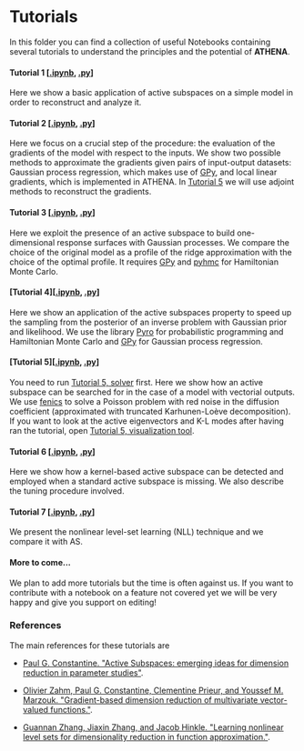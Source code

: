 # Tutorials

In this folder you can find a collection of useful Notebooks containing several tutorials to understand the principles and the potential of **ATHENA**.

#### Tutorial 1 [[.ipynb](tutorial01/01_intro.ipynb), [.py](tutorial01/01_intro.py)]
Here we show a basic application of active subspaces on a simple model in order to reconstruct and analyze it.

#### Tutorial 2 [[.ipynb](tutorial02/02_gradients_evaluation.ipynb), [.py](tutorial02/02_gradients_evaluation.py)]
Here we focus on a crucial step of the procedure: the evaluation of the gradients of the model with respect to the inputs. We show two possible methods to approximate the gradients given pairs of input-output datasets: Gaussian process regression, which makes use of [GPy](https://github.com/SheffieldML/GPy), and local linear gradients, which is implemented in ATHENA. In [Tutorial 5](tutorial05/05_SPDE_on_athena_vectorial_AS.ipynb) we will use adjoint methods to reconstruct the gradients.

#### Tutorial 3 [[.ipynb](tutorial03/03_response_surfaces.ipynb), [.py](tutorial03/03_response_surfaces.py)]
Here we exploit the presence of an active subspace to build one-dimensional response surfaces with Gaussian
processes. We compare the choice of the original model as a profile of the ridge approximation with the choice of the optimal profile. It requires [GPy](https://github.com/SheffieldML/GPy) and [pyhmc](https://github.com/rmcgibbo/pyhmc) for Hamiltonian Monte Carlo.

#### [Tutorial 4][[.ipynb](tutorial04/04_inverse_problems.ipynb), [.py](tutorial04/04_inverse_problems.py)]
Here we show an application of the active subspaces property to speed up the sampling from the posterior of an inverse problem with Gaussian prior and likelihood. We use the library [Pyro](https://pyro.ai/) for probabilistic programming and Hamiltonian Monte Carlo and [GPy](https://github.com/SheffieldML/GPy) for Gaussian process regression.

#### [Tutorial 5][[.ipynb](tutorial05/05_SPDE_on_athena_vectorial_AS.ipynb), [.py](tutorial05/05_SPDE_on_athena_vectorial_AS.py)]
You need to run [Tutorial 5, solver](tutorial05/05_SPDE_on_fenics_solver.ipynb) first. Here we show how an
active subspace can be searched for in the case of a model with vectorial outputs. We use [fenics](https://fenicsproject.org/) to solve a Poisson problem with red noise in the diffusion coefficient (approximated with truncated Karhunen-Loève decomposition). If you want to look at the active eigenvectors and K-L modes after having ran the tutorial, open [Tutorial 5, visualization tool](tutorial05/05_SPDE_on_fenics_modes.ipynb).

#### Tutorial 6 [[.ipynb](tutorial06/06_kernel-based_AS.ipynb), [.py](tutorial06/06_kernel-based_AS.py)]
Here we show how a kernel-based active subspace can be detected and employed
when a standard active subspace is missing. We also describe the tuning
procedure involved.

#### Tutorial 7 [[.ipynb](tutorial07/07_nonlinear_level-set_learning.ipynb), [.py](tutorial07/07_nonlinear_level-set_learning.py)]
We present the nonlinear level-set learning (NLL) technique and we compare it with AS.

#### More to come...
We plan to add more tutorials but the time is often against us. If you want to contribute with a notebook on a feature not covered yet we will be very happy and give you support on editing!


### References
The main references for these tutorials are

* [Paul G. Constantine. "Active Subspaces: emerging ideas for dimension reduction in parameter studies"](https://doi.org/10.1137/1.9781611973860).

* [Olivier Zahm, Paul G. Constantine, Clementine Prieur, and Youssef M. Marzouk. "Gradient-based dimension reduction of multivariate vector-valued functions."](https://epubs.siam.org/doi/pdf/10.1137/18M1221837).

* [Guannan Zhang, Jiaxin Zhang, and Jacob Hinkle. "Learning nonlinear level sets for dimensionality reduction in function approximation."](https://arxiv.org/abs/1902.10652).
